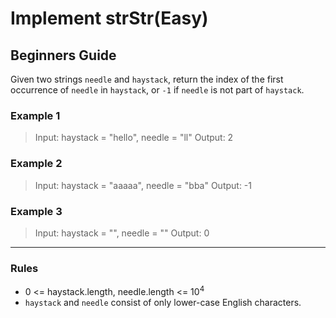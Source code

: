 # Implement strStr(Easy)

## Beginners Guide

Given two strings `needle` and `haystack`, return the index of the first occurrence of `needle` in `haystack`, or `-1` if `needle` is not part of `haystack`.

### Example 1

> Input: haystack = "hello", needle = "ll"
Output: 2

### Example 2

> Input: haystack = "aaaaa", needle = "bba"
Output: -1

### Example 3

> Input: haystack = "", needle = ""
Output: 0

---

### Rules

* 0 <= haystack.length, needle.length <= 10$^4$
* `haystack` and `needle` consist of only lower-case English characters.
